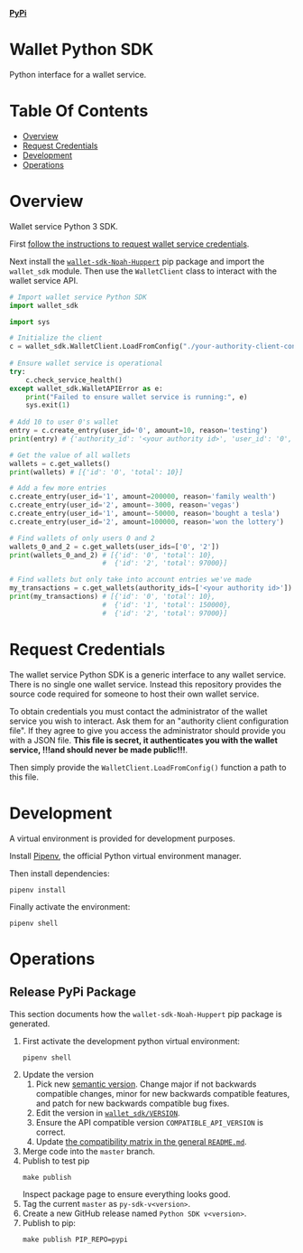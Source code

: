 [**PyPi**](https://pypi.org/project/wallet-sdk-Noah-Huppert)

# Wallet Python SDK
Python interface for a wallet service.

# Table Of Contents
- [Overview](#overview)
- [Request Credentials](#request-credentials)
- [Development](#development)
- [Operations](#operations)

# Overview
Wallet service Python 3 SDK.

First [follow the instructions to request wallet service credentials](#request-credentials).

Next install the [`wallet-sdk-Noah-Huppert`](https://pypi.org/project/wallet-sdk-Noah-Huppert/)
pip package and import the `wallet_sdk` module. Then use the `WalletClient` 
class to interact with the wallet service API.

```py
# Import wallet service Python SDK
import wallet_sdk

import sys

# Initialize the client
c = wallet_sdk.WalletClient.LoadFromConfig("./your-authority-client-config.json")
				 
# Ensure wallet service is operational
try:
    c.check_service_health()
except wallet_sdk.WalletAPIError as e:
    print("Failed to ensure wallet service is running:", e)
    sys.exit(1)
			 
# Add 10 to user 0's wallet
entry = c.create_entry(user_id='0', amount=10, reason='testing')
print(entry) # {'authority_id': '<your authority id>', 'user_id': '0', 'created_on': 1596869670.124, 'amount': 10, 'reason': 'testing'}

# Get the value of all wallets
wallets = c.get_wallets()
print(wallets) # [{'id': '0', 'total': 10}]

# Add a few more entries
c.create_entry(user_id='1', amount=200000, reason='family wealth')
c.create_entry(user_id='2', amount=-3000, reason='vegas')
c.create_entry(user_id='1', amount=-50000, reason='bought a tesla')
c.create_entry(user_id='2', amount=100000, reason='won the lottery')

# Find wallets of only users 0 and 2
wallets_0_and_2 = c.get_wallets(user_ids=['0', '2'])
print(wallets_0_and_2) # [{'id': '0', 'total': 10},
                       #  {'id': '2', 'total': 97000}]

# Find wallets but only take into account entries we've made
my_transactions = c.get_wallets(authority_ids=['<your authority id>'])
print(my_transactions) # [{'id': '0', 'total': 10},
                       #  {'id': '1', 'total': 150000},
                       #  {'id': '2', 'total': 97000}]
```

# Request Credentials
The wallet service Python SDK is a generic interface to any wallet service. 
There is no single one wallet service. Instead this repository provides the 
source code required for someone to host their own wallet service.

To obtain credentials you must contact the administrator of the wallet service 
you wish to interact. Ask them for an "authority client configuration file". If
they agree to give you access the administrator should provide you with a 
JSON file. **This file is secret, it authenticates you with the wallet service,
!!!and should never be made public!!!**.

Then simply provide the `WalletClient.LoadFromConfig()` function a path to
this file. 

# Development
A virtual environment is provided for development purposes.

Install [Pipenv](https://pipenv.pypa.io/en/latest/), the official Python virtual
environment manager.

Then install dependencies:

```
pipenv install
```

Finally activate the environment:

```
pipenv shell
```

# Operations
## Release PyPi Package
This section documents how the `wallet-sdk-Noah-Huppert` pip package 
is generated.

1. First activate the development python virtual environment:
   ```
   pipenv shell
   ```
2. Update the version
   1. Pick new [semantic version](https://semver.org/). Change major if not 
	  backwards compatible changes, minor for new backwards compatible features,
	  and patch for new backwards compatible bug fixes.
   2. Edit the version in [`wallet_sdk/VERSION`](./wallet_sdk/VERSION).
   3. Ensure the API compatible version `COMPATIBLE_API_VERSION` is correct.
   4. Update [the compatibility matrix in the general `README.md`](../README.md#version-compatibility-matrix).
3. Merge code into the `master` branch.
4. Publish to test pip
   ```
   make publish
   ```
   Inspect package page to ensure everything looks good.
5. Tag the current `master` as `py-sdk-v<version>`.
6. Create a new GitHub release named `Python SDK v<version>`.
5. Publish to pip:
   ```
   make publish PIP_REPO=pypi
   ```

